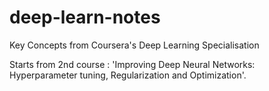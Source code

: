 # deep-learn-notes
Key Concepts from Coursera's Deep Learning Specialisation

Starts from 2nd course : 'Improving Deep Neural Networks: Hyperparameter tuning, Regularization and Optimization'.
